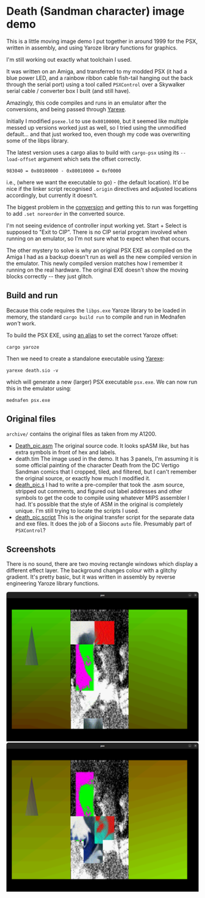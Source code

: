 # Death (Sandman character) image demo

This is a little moving image demo I put together in around 1999 for the PSX, written in assembly, and using Yaroze library functions for graphics.

I'm still working out exactly what toolchain I used.

It was written on an Amiga, and transferred to my modded PSX (it had a blue power LED, and a rainbow ribbon cable fish-tail hanging out the back through the serial port)
 using a tool called `PSXControl` over a Skywalker serial cable / converter box I built (and still have).

Amazingly, this code compiles and runs in an emulator after the conversions, and being passed through [Yarexe](https://github.com/gwald/Yarexe).

Initially I modified `psexe.ld` to use `0x80100000`, but it seemed like multiple messed up versions worked just as well, so I tried using the unmodified default... and that just worked too, even though
my code was overwriting some of the libps library.

The latest version uses a cargo alias to build with `cargo-psx` using its `--load-offset` argument which sets the offset correctly.

    983040 = 0x80100000 - 0x80010000 = 0xf0000

i.e., (where we want the executable to go) - (the default location).
It'd be nice if the linker script recognised `.origin` directives and adjusted locations accordingly, but currently it doesn't.

The biggest problem in the [conversion](convert.sh) and getting this to run was forgetting to add `.set noreorder` in the converted source.

I'm not seeing evidence of controller input working yet. Start + Select is supposed to "Exit to CIP". There is no CIP serial program involved when running on an emulator, so I'm not sure what to expect when that occurs.

The other mystery to solve is why an original PSX EXE as compiled on the Amiga I had as a backup doesn't run as well as the new compiled version in the emulator.
This newly compiled version matches how I remember it running on the real hardware. The original EXE doesn't show the moving blocks correctly -- they just glitch.

## Build and run

Because this code requires the `libps.exe` Yaroze library to be loaded in memory, the standard `cargo build run` to compile and run in Mednafen _won't_ work.

To build the PSX EXE, using [an alias](.cargo/config.toml) to set the correct Yaroze offset:

    cargo yaroze

Then we need to create a standalone executable using [Yarexe](https://github.com/gwald/Yarexe):

    yarexe death.sio -v

which will generate a new (larger) PSX executable `psx.exe`. We can now run this in the emulator using:

    mednafen psx.exe


## Original files
`archive/` contains the original files as taken from my A1200.

* [Death_pic.asm](archive/Death_pic.asm) The original source code. It looks spASM _like_, but has extra symbols in front of hex and labels.
* death.tim The image used in the demo. It has 3 panels, I'm assuming it is some official painting of the character Death from the DC Vertigo Sandman comics that I cropped, tiled, and filtered, but I can't remember the original source, or exactly how much I modified it.
* [death_pic.s](archive/death_pic.s) I had to write a pre-compiler that took the .asm source, stripped out comments, and figured out label addresses and other symbols to get the code to compile using whatever MIPS assembler I had. It's possible that the style of ASM in the original is completely unique. I'm still trying to locate the scripts I used.
* [death_pic.script](archive/death_pic.script) This is the original transfer script for the separate data and exe files. It does the job of a Siocons `auto` file. Presumably part of `PSXControl`?


## Screenshots

There is no sound, there are two moving rectangle windows which display a different effect layer. The background changes colour with a glitchy gradient. It's pretty basic, but it was written in assembly by reverse engineering Yaroze library functions.

<img alt="demo screenshot 1" src="img/demo_s1.png" />

<img alt="demo screenshot 2" src="img/demo_s2.png" />
